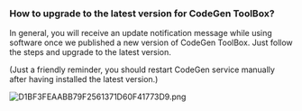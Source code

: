 ### How to upgrade to the latest version for CodeGen ToolBox?

In general, you will receive an update notification message while using software once we published a new version of CodeGen ToolBox. Just follow the steps and upgrade to the latest version.

(Just a friendly reminder, you should restart CodeGen service manually after having installed the latest version.)

![D1BF3FEAABB79F2561371D60F41773D9.png](https://codegen.cc/res/D1BF3FEAABB79F2561371D60F41773D9.png)
